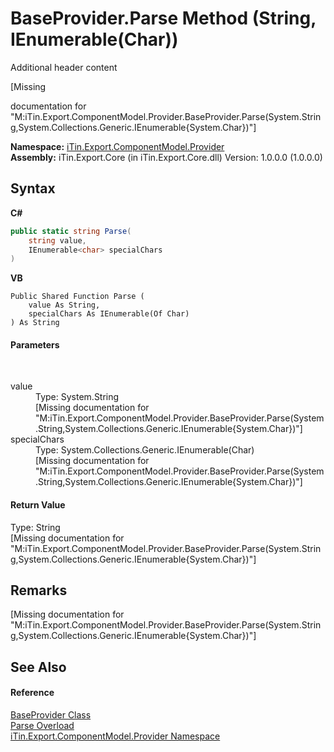 # BaseProvider.Parse Method (String, IEnumerable(Char))
Additional header content 

\[Missing <summary> documentation for "M:iTin.Export.ComponentModel.Provider.BaseProvider.Parse(System.String,System.Collections.Generic.IEnumerable{System.Char})"\]

**Namespace:**&nbsp;<a href="723a96b5-5779-2554-cf17-05149bfcb802">iTin.Export.ComponentModel.Provider</a><br />**Assembly:**&nbsp;iTin.Export.Core (in iTin.Export.Core.dll) Version: 1.0.0.0 (1.0.0.0)

## Syntax

**C#**<br />
``` C#
public static string Parse(
	string value,
	IEnumerable<char> specialChars
)
```

**VB**<br />
``` VB
Public Shared Function Parse ( 
	value As String,
	specialChars As IEnumerable(Of Char)
) As String
```


#### Parameters
&nbsp;<dl><dt>value</dt><dd>Type: System.String<br />\[Missing <param name="value"/> documentation for "M:iTin.Export.ComponentModel.Provider.BaseProvider.Parse(System.String,System.Collections.Generic.IEnumerable{System.Char})"\]</dd><dt>specialChars</dt><dd>Type: System.Collections.Generic.IEnumerable(Char)<br />\[Missing <param name="specialChars"/> documentation for "M:iTin.Export.ComponentModel.Provider.BaseProvider.Parse(System.String,System.Collections.Generic.IEnumerable{System.Char})"\]</dd></dl>

#### Return Value
Type: String<br />\[Missing <returns> documentation for "M:iTin.Export.ComponentModel.Provider.BaseProvider.Parse(System.String,System.Collections.Generic.IEnumerable{System.Char})"\]

## Remarks
\[Missing <remarks> documentation for "M:iTin.Export.ComponentModel.Provider.BaseProvider.Parse(System.String,System.Collections.Generic.IEnumerable{System.Char})"\]

## See Also


#### Reference
<a href="f3556fb2-c7e1-5904-974e-18f789583e49">BaseProvider Class</a><br /><a href="93436680-95ae-d285-e194-d815b7e3a135">Parse Overload</a><br /><a href="723a96b5-5779-2554-cf17-05149bfcb802">iTin.Export.ComponentModel.Provider Namespace</a><br />
